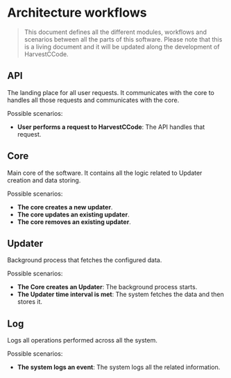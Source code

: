 # Architecture workflows

> This document defines all the different modules, workflows and scenarios between all the parts of this software.
> Please note that this is a living document and it will be updated along the development of HarvestCCode.

## API

The landing place for all user requests. It communicates with the core to handles all those requests and communicates with the core.

Possible scenarios:

- **User performs a request to HarvestCCode**: The API handles that request.

## Core

Main core of the software. It contains all the logic related to Updater creation and data storing.

Possible scenarios:

- **The core creates a new updater**.
- **The core updates an existing updater**.
- **The core removes an existing updater**.

## Updater

Background process that fetches the configured data.

Possible scenarios:

- **The Core creates an Updater**: The background process starts.
- **The Updater time interval is met**: The system fetches the data and then stores it.

## Log

Logs all operations performed across all the system.

Possible scenarios:

- **The system logs an event**: The system logs all the related information.
